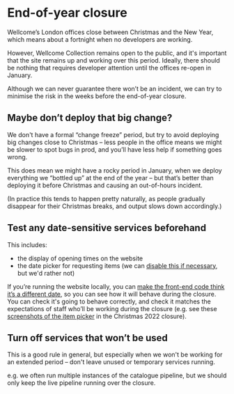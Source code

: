 # End-of-year closure

Wellcome’s London offices close between Christmas and the New Year, which means about a fortnight when no developers are working.

However, Wellcome Collection remains open to the public, and it's important that the site remains up and working over this period. Ideally, there should be nothing that requires developer attention until the offices re-open in January.

Although we can never guarantee there won’t be an incident, we can try to minimise the risk in the weeks before the end-of-year closure.

## Maybe don’t deploy that big change?

We don't have a formal “change freeze” period, but try to avoid deploying big changes close to Christmas – less people in the office means we might be slower to spot bugs in prod, and you’ll have less help if something goes wrong.

This does mean we might have a rocky period in January, when we deploy everything we “bottled up” at the end of the year – but that’s better than deploying it before Christmas and causing an out-of-hours incident.

(In practice this tends to happen pretty naturally, as people gradually disappear for their Christmas breaks, and output slows down accordingly.)

## Test any date-sensitive services beforehand

This includes:

* the display of opening times on the website
* the date picker for requesting items (we can [disable this if necessary](https://github.com/wellcomecollection/wellcomecollection.org/blob/main/catalogue/docs/turn-off-requesting.md), but we'd rather not)

If you’re running the website locally, you can [make the front-end code think it’s a different date](https://github.com/wellcomecollection/wellcomecollection.org/blob/9f50768da9c8fb7029985e16b16679056c549431/common/utils/dates.ts#L4-L19), so you can see how it will behave during the closure. You can check it's going to behave correctly, and check it matches the expectations of staff who’ll be working during the closure (e.g. see these [screenshots of the item picker](https://github.com/wellcomecollection/wellcomecollection.org/issues/8976) in the Christmas 2022 closure).

## **Turn off services that won’t be used**

This is a good rule in general, but especially when we won't be working for an extended period – don't leave unused or temporary services running.

e.g. we often run multiple instances of the catalogue pipeline, but we should only keep the live pipeline running over the closure.
